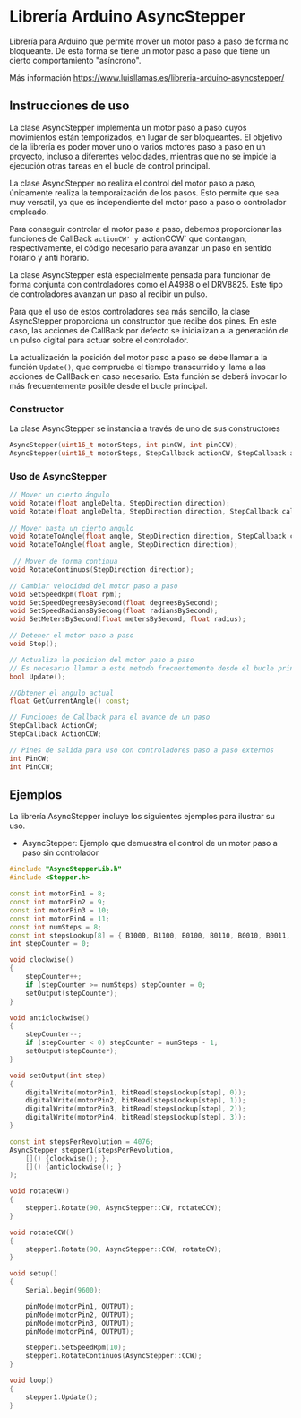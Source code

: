# Librería Arduino AsyncStepper
Librería para Arduino que permite mover un motor paso a paso de forma no bloqueante. De esta forma se tiene un motor paso a paso que tiene un cierto comportamiento "asíncrono".

Más información https://www.luisllamas.es/libreria-arduino-asyncstepper/

## Instrucciones de uso
La clase AsyncStepper implementa un motor paso a paso cuyos movimientos están temporizados, en lugar de ser bloqueantes. El objetivo de la librería es poder mover uno o varios motores paso a paso en un proyecto, incluso a diferentes velocidades, mientras que no se impide la ejecución otras tareas en el bucle de control principal.

La clase AsyncStepper no realiza el control del motor paso a paso, únicamente realiza la temporaización de los pasos. Esto permite que sea muy versatil, ya que es independiente del motor paso a paso o controlador empleado.

Para conseguir controlar el motor paso a paso, debemos proporcionar las funciones de CallBack `actionCW' y `actionCCW` que contangan, respectivamente, el código necesario para avanzar un paso en sentido horario y anti horario. 

La clase AsyncStepper está especialmente pensada para funcionar de forma conjunta con controladores como el A4988 o el DRV8825. Este tipo de controladores avanzan un paso al recibir un pulso.

Para que el uso de estos controladores sea más sencillo, la clase AsyncStepper proporciona un constructor que recibe dos pines. En este caso, las acciones de CallBack por defecto se inicializan a la generación de un pulso digital para actuar sobre el controlador.

La actualización la posición del motor paso a paso se debe llamar a la función `Update()`, que comprueba el tiempo transcurrido y llama a las acciones de CallBack en caso necesario. Esta función se deberá invocar lo más frecuentemente posible desde el bucle principal.


### Constructor
La clase AsyncStepper se instancia a través de uno de sus constructores
```c++
AsyncStepper(uint16_t motorSteps, int pinCW, int pinCCW);
AsyncStepper(uint16_t motorSteps, StepCallback actionCW, StepCallback actionCCW);
```

### Uso de AsyncStepper
```c++
// Mover un cierto ángulo
void Rotate(float angleDelta, StepDirection direction);
void Rotate(float angleDelta, StepDirection direction, StepCallback callback);
  
// Mover hasta un cierto angulo
void RotateToAngle(float angle, StepDirection direction, StepCallback callback);
void RotateToAngle(float angle, StepDirection direction);
 
 // Mover de forma continua
void RotateContinuos(StepDirection direction);

// Cambiar velocidad del motor paso a paso
void SetSpeedRpm(float rpm);
void SetSpeedDegreesBySecond(float degreesBySecond);
void SetSpeedRadiansBySecong(float radiansBySecond);
void SetMetersBySecond(float metersBySecond, float radius);

// Detener el motor paso a paso
void Stop();

// Actualiza la posicion del motor paso a paso
// Es necesario llamar a este metodo frecuentemente desde el bucle principal
bool Update();

//Obtener el angulo actual
float GetCurrentAngle() const;

// Funciones de Callback para el avance de un paso
StepCallback ActionCW;
StepCallback ActionCCW;

// Pines de salida para uso con controladores paso a paso externos
int PinCW;
int PinCCW;
```

## Ejemplos
La librería AsyncStepper incluye los siguientes ejemplos para ilustrar su uso.

* AsyncStepper: Ejemplo que demuestra el control de un motor paso a paso sin controlador

```c++
#include "AsyncStepperLib.h"
#include <Stepper.h>

const int motorPin1 = 8;  
const int motorPin2 = 9;  
const int motorPin3 = 10; 
const int motorPin4 = 11; 
const int numSteps = 8;
const int stepsLookup[8] = { B1000, B1100, B0100, B0110, B0010, B0011, B0001, B1001 };
int stepCounter = 0; 

void clockwise()
{
	stepCounter++;
	if (stepCounter >= numSteps) stepCounter = 0;
	setOutput(stepCounter);
}

void anticlockwise()
{
	stepCounter--;
	if (stepCounter < 0) stepCounter = numSteps - 1;
	setOutput(stepCounter);
}

void setOutput(int step)
{
	digitalWrite(motorPin1, bitRead(stepsLookup[step], 0));
	digitalWrite(motorPin2, bitRead(stepsLookup[step], 1));
	digitalWrite(motorPin3, bitRead(stepsLookup[step], 2));
	digitalWrite(motorPin4, bitRead(stepsLookup[step], 3));
}

const int stepsPerRevolution = 4076;
AsyncStepper stepper1(stepsPerRevolution,
	[]() {clockwise(); },
	[]() {anticlockwise(); }
);

void rotateCW()
{
	stepper1.Rotate(90, AsyncStepper::CW, rotateCCW);
}

void rotateCCW()
{
	stepper1.Rotate(90, AsyncStepper::CCW, rotateCW);
}

void setup()
{
	Serial.begin(9600);

	pinMode(motorPin1, OUTPUT);
	pinMode(motorPin2, OUTPUT);
	pinMode(motorPin3, OUTPUT);
	pinMode(motorPin4, OUTPUT);

	stepper1.SetSpeedRpm(10);
	stepper1.RotateContinuos(AsyncStepper::CCW);
}

void loop()
{
	stepper1.Update();
}
```
